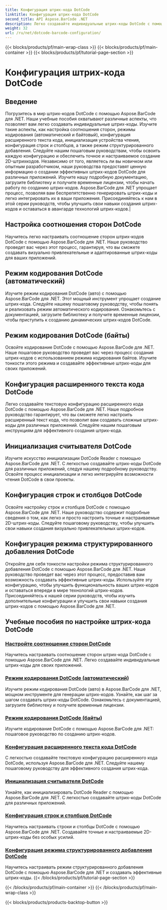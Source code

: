 ```yaml
---
title: Конфигурация штрих-кода DotCode
linktitle: Конфигурация штрих-кода DotCode
second_title: API Aspose.BarCode .NET
description: Легко создавайте индивидуальные штрих-коды DotCode с помощью Aspose.BarCode .NET. Изучите соотношение сторон, режимы кодирования, расширенный текст кода и инициализацию устройства чтения.
weight: 32
url: /ru/net/dotcode-barcode-configuration/
---
```


{{< blocks/products/pf/main-wrap-class >}}
{{< blocks/products/pf/main-container >}}
{{< blocks/products/pf/tutorial-page-section >}}

# Конфигурация штрих-кода DotCode


## Введение
Погрузитесь в мир штрих-кодов DotCode с помощью Aspose.BarCode для .NET. Наши учебные пособия охватывают различные аспекты, что позволяет вам легко создавать индивидуальные штрих-коды. Изучите такие аспекты, как настройка соотношения сторон, режимы кодирования (автоматический и байтовый), конфигурация расширенного текста кода, инициализация устройства чтения, конфигурация строк и столбцов, а также режим структурированного добавления. Следуйте нашим пошаговым руководствам, чтобы освоить каждую конфигурацию и обеспечить точное и настраиваемое создание 2D-штрихкодов. Независимо от того, являетесь ли вы новичком или опытным разработчиком, наши руководства предоставят ценную информацию о создании эффективных штрих-кодов DotCode для различных приложений. Изучите нашу подробную документацию, загрузите библиотеку и получите временные лицензии, чтобы начать работу по созданию штрих-кодов. Aspose.BarCode для .NET упрощает процесс, позволяя вам беспрепятственно генерировать штрих-коды и легко интегрировать их в ваши приложения. Присоединяйтесь к нам в этой серии руководств, чтобы улучшить свои навыки создания штрих-кодов и оставаться в авангарде технологий штрих-кодов.|

## Настройка соотношения сторон DotCode
Научитесь легко настраивать соотношение сторон штрих-кодов DotCode с помощью Aspose.BarCode для .NET. Наше руководство проведет вас через этот процесс, гарантируя, что вы сможете создавать визуально привлекательные и адаптированные штрих-коды для ваших приложений.

## Режим кодирования DotCode (автоматический)
Изучите режим кодирования DotCode (авто) с помощью Aspose.BarCode для .NET. Этот мощный инструмент упрощает создание штрих-кода. Следуйте нашему пошаговому руководству, чтобы понять и реализовать режим автоматического кодирования. Ознакомьтесь с документацией, загрузите библиотеку и получите временные лицензии, чтобы приступить к созданию динамических штрих-кодов DotCode.

## Режим кодирования DotCode (байты)
Освойте кодирование DotCode с помощью Aspose.BarCode для .NET. Наше пошаговое руководство проведет вас через процесс создания штрих-кодов с использованием режима кодирования байтов. Изучите тонкости этого режима и создавайте эффективные штрих-коды для своих приложений.

## Конфигурация расширенного текста кода DotCode
Легко создавайте текстовую конфигурацию расширенного кода DotCode с помощью Aspose.BarCode для .NET. Наше подробное руководство гарантирует, что вы сможете легко настроить расширенный текст кода, что позволит вам создавать сложные штрих-коды для различных приложений. Следуйте нашим пошаговым инструкциям для эффективного создания штрих-кода.

## Инициализация считывателя DotCode
Изучите искусство инициализации DotCode Reader с помощью Aspose.BarCode для .NET. С легкостью создавайте штрих-коды DotCode для различных приложений, следуя нашему подробному руководству. Освойте процесс инициализации и легко интегрируйте возможности чтения DotCode в свои проекты.

## Конфигурация строк и столбцов DotCode
Освойте настройку строк и столбцов DotCode с помощью Aspose.BarCode для .NET. Наше руководство содержит подробные сведения о том, как легко и просто настроить точные и настраиваемые 2D-штрих-коды. Следуйте пошаговому руководству, чтобы улучшить свои навыки создания визуально привлекательных штрих-кодов.

## Конфигурация режима структурированного добавления DotCode

Откройте для себя тонкости настройки режима структурированного добавления DotCode с помощью Aspose.BarCode для .NET. Наше руководство проведет вас через этот процесс, предоставив вам возможность создавать эффективные штрих-коды. Используйте эту конфигурацию, чтобы улучшить функциональность ваших штрих-кодов и оставаться впереди в мире технологий штрих-кодов. Присоединяйтесь к нашей серии руководств, чтобы изучить дополнительные конфигурации и улучшить свои навыки создания штрих-кодов с помощью Aspose.BarCode для .NET.

## Учебные пособия по настройке штрих-кода DotCode
### [Настройте соотношение сторон DotCode](./dotcode-aspect-ratio-customization/)
Научитесь настраивать соотношение сторон штрих-кода DotCode с помощью Aspose.BarCode для .NET. Легко создавайте индивидуальные штрих-коды для своих приложений.
### [Режим кодирования DotCode (автоматический)](./dotcode-encoding-mode-auto/)
Изучите режим кодирования DotCode (авто) в Aspose.BarCode для .NET, мощном инструменте для генерации штрих-кодов. Узнайте, как шаг за шагом создавать штрих-коды DotCode. Ознакомьтесь с документацией, загрузите библиотеку и получите временные лицензии.
### [Режим кодирования DotCode (байты)](./dotcode-encoding-mode-bytes/)
Изучите кодирование DotCode с помощью Aspose.BarCode для .NET: пошаговое руководство по созданию штрих-кодов.
### [Конфигурация расширенного текста кода DotCode](./dotcode-extended-code-text-configuration/)
С легкостью создавайте текстовую конфигурацию расширенного кода DotCode, используя Aspose.BarCode для .NET. Следуйте нашему пошаговому руководству для эффективного создания штрих-кода.
### [Инициализация считывателя DotCode](./dotcode-reader-initialization/)
Узнайте, как инициализировать DotCode Reader с помощью Aspose.BarCode для .NET. С легкостью создавайте штрих-коды DotCode для различных приложений.
### [Конфигурация строк и столбцов DotCode](./dotcode-rows-columns-configuration/)
Научитесь настраивать строки и столбцы DotCode с помощью Aspose.BarCode для .NET. Создавайте точные и настраиваемые 2D-штрих-коды без особых усилий.
### [Конфигурация режима структурированного добавления DotCode](./dotcode-structured-append-mode-configuration/)
Научитесь настраивать режим структурированного добавления DotCode с помощью Aspose.BarCode для .NET и создавать эффективные штрих-коды.
{{< /blocks/products/pf/tutorial-page-section >}}

{{< /blocks/products/pf/main-container >}}
{{< /blocks/products/pf/main-wrap-class >}}

{{< blocks/products/products-backtop-button >}}

